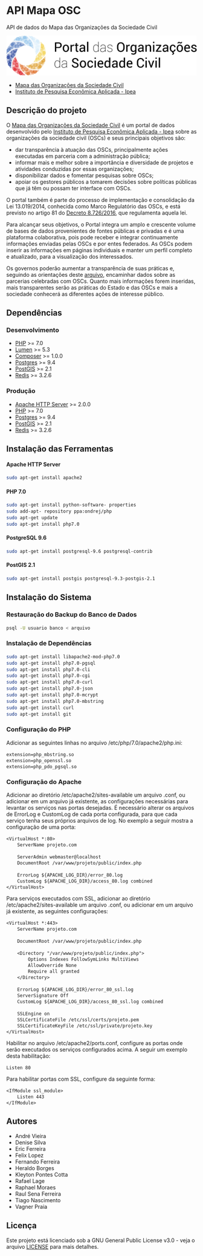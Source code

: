 # API Mapa OSC

API de dados do Mapa das Organizações da Sociedade Civil

![alt tag](https://raw.githubusercontent.com/Plataformas-Cidadania/mapaosc/master/artefacts/design_grafico/Logotipo/PNG/Logotipo_portal.png)

* [Mapa das Organizações da Sociedade Civil](https://www.mapaosc.ipea.gov.br/)
* [Instituto de Pesquisa Econômica Aplicada - Ipea](http://www.ipea.gov.br/)

## Descrição do projeto

O [Mapa das Organizações da Sociedade Civil](https://www.mapaosc.ipea.gov.br/) é um portal de dados desenvolvido pelo [Instituto de Pesquisa Econômica Aplicada - Ipea](http://www.ipea.gov.br/) sobre as organizações da sociedade civil (OSCs) e seus principais objetivos são:
* dar transparência à atuação das OSCs, principalmente ações executadas em parceria com a administração pública;
* informar mais e melhor sobre a importância e diversidade de projetos e atividades conduzidas por essas organizações;
* disponibilizar dados e fomentar pesquisas sobre OSCs;
* apoiar os gestores públicos a tomarem decisões sobre políticas públicas que já têm ou possam ter interface com OSCs.

O portal também é parte do processo de implementação e consolidação da Lei 13.019/2014, conhecida como Marco Regulatório das OSCs, e está previsto no artigo 81 do [Decreto 8.726/2016](http://www.planalto.gov.br/ccivil_03/_ato2015-2018/2016/Decreto/D8726.htm), que regulamenta aquela lei.

Para alcançar seus objetivos, o Portal integra um amplo e crescente volume de bases de dados provenientes de fontes públicas e privadas e é uma plataforma colaborativa, pois pode receber e integrar continuamente informações enviadas pelas OSCs e por entes federados.
As OSCs podem inserir as informações em páginas individuais e manter um perfil completo e atualizado, para a visualização dos interessados.

Os governos poderão aumentar a transparência de suas práticas e, seguindo as orientações deste [arquivo](https://www.mapaosc.ipea.gov.br/pdf/tutorial_para_formatacao_dados.pdf), encaminhar dados sobre as parcerias celebradas com OSCs.
Quanto mais informações forem inseridas, mais transparentes serão as práticas do Estado e das OSCs e mais a sociedade conhecerá as diferentes ações de interesse público.

## Dependências

### Desenvolvimento
* [PHP](http://php.net/) >= 7.0
* [Lumen](https://lumen.laravel.com/) >= 5.3
* [Composer](https://getcomposer.org/) >= 1.0.0
* [Postgres](https://www.postgresql.org/) >= 9.4
* [PostGIS](http://postgis.net/) >= 2.1
* [Redis](https://redis.io/) >= 3.2.6

### Produção
* [Apache HTTP Server](https://httpd.apache.org/) >= 2.0.0
* [PHP](http://php.net/) >= 7.0
* [Postgres](https://www.postgresql.org/) >= 9.4
* [PostGIS](http://postgis.net/) >= 2.1
* [Redis](https://redis.io/) >= 3.2.6

## Instalação das Ferramentas

#### Apache HTTP Server

```sh
sudo apt-get install apache2
```

#### PHP 7.0

```sh
sudo apt-get install python-software- properties
sudo add-apt- repository ppa:ondrej/php
sudo apt-get update
sudo apt-get install php7.0
```

#### PostgreSQL 9.6

```sh
sudo apt-get install postgresql-9.6 postgresql-contrib
```

#### PostGIS 2.1

```sh
sudo apt-get install postgis postgresql-9.3-postgis-2.1
```

## Instalação do Sistema

### Restauração do Backup do Banco de Dados

```sh
psql -U usuario banco < arquivo
```

### Instalação de Dependências

```sh
sudo apt-get install libapache2-mod-php7.0
sudo apt-get install php7.0-pgsql
sudo apt-get install php7.0-cli
sudo apt-get install php7.0-cgi
sudo apt-get install php7.0-curl
sudo apt-get install php7.0-json
sudo apt-get install php7.0-mcrypt
sudo apt-get install php7.0-mbstring
sudo apt-get install curl
sudo apt-get install git
```

### Configuração do PHP

Adicionar as seguintes linhas no arquivo /etc/php/7.0/apache2/php.ini:

```
extension=php_mbstring.so
extension=php_openssl.so
extension=php_pdo_pgsql.so
```

### Configuração do Apache

Adicionar ao diretório /etc/apache2/sites-available um arquivo .conf, ou adicionar em um arquivo já existente, as configurações necessárias para levantar os serviços nas portas desejadas. É necessário alterar os arquivos de ErrorLog e CustomLog de cada porta configurada, para que cada serviço tenha seus próprios arquivos de log.  No exemplo a seguir mostra a configuração de uma porta:

```
<VirtualHost *:80>
    ServerName projeto.com

    ServerAdmin webmaster@localhost
    DocumentRoot /var/www/projeto/public/index.php

    ErrorLog ${APACHE_LOG_DIR}/error_80.log
    CustomLog ${APACHE_LOG_DIR}/access_80.log combined
</VirtualHost>
```

Para serviços executados com SSL, adicionar ao diretório /etc/apache2/sites-available um arquivo .conf, ou adicionar em um arquivo já existente, as seguintes configurações:

```
<VirtualHost *:443>
    ServerName projeto.com

    DocumentRoot /var/www/projeto/public/index.php

    <Directory "/var/www/projeto/public/index.php">
        Options Indexes FollowSymLinks MultiViews
        AllowOverride None
        Require all granted
    </Directory>

    ErrorLog ${APACHE_LOG_DIR}/error_80_ssl.log
    ServerSignature Off
    CustomLog ${APACHE_LOG_DIR}/access_80_ssl.log combined 

    SSLEngine on
    SSLCertificateFile /etc/ssl/certs/projeto.pem
    SSLCertificateKeyFile /etc/ssl/private/projeto.key
</VirtualHost>
```

Habilitar no arquivo /etc/apache2/ports.conf, configure as portas onde serão executados os serviços configurados acima. A seguir um exemplo desta habilitação:

```
Listen 80
```

Para habilitar portas com SSL, configure da seguinte forma:

```
<IfModule ssl_module>
    Listen 443
</IfModule>
```

## Autores

* André Vieira
* Denise Silva
* Eric Ferreira
* Felix Lopez
* Fernando Ferreira
* Heraldo Borges
* Kleyton Pontes Cotta
* Rafael Lage
* Raphael Moraes
* Raul Sena Ferreira
* Tiago Nascimento
* Vagner Praia

## Licença

Este projeto está licenciado sob a GNU General Public License v3.0 - veja o arquivo [LICENSE](LICENSE) para mais detalhes.
